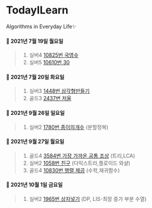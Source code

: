 # TodayILearn
Algorithms in Everyday Life✨

#### 📌 2021년 7월 19일 월요일 ####
> 1. 실버4 [10825번 국영수](https://www.acmicpc.net/problem/10825/)
> 2. 실버5 [10610번 30](https://www.acmicpc.net/problem/10610/)
#### 📌 2021년 7월 20일 화요일 ####
> 1. 실버3 [1448번 삼각형만들기](https://www.acmicpc.net/problem/1448)
> 2. 골드3 [2437번 저울](https://www.acmicpc.net/problem/2437)
#### 📌 2021년 9월 26일 일요일 ####
> 1. 실버2 [1780번 종이의개수](https://www.acmicpc.net/problem/1780) (분할정복)
#### 📌 2021년 9월 27일 월요일 ####
> 1. 골드4 [3584번 가장 가까운 공통 조상](https://www.acmicpc.net/problem/3584) (트리,LCA)
> 2. 실버2 [1058번 친구](https://www.acmicpc.net/problem/1058) (다익스트라,플로이드 와샬)
> 3. 골드4 [10830번 행렬 제곱](https://www.acmicpc.net/problem/10830) (수학,재귀함수)
#### 📌 2021년 10월 1일 금요일 ####
> 1. 실버2 [1965번 상자넣기](https://www.acmicpc.net/problem/1965) (DP, LIS-최장 증가 부분 수열)

